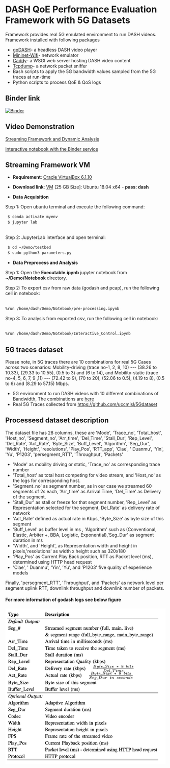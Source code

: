 # DASH QoE Performance Evaluation Framework with 5G Datasets


Framework provides real 5G emulated environment to run DASH videos. Framework installed with following packages

  - [goDASH](https://github.com/uccmisl/godash)- a  headless DASH video player
  - [Mininet-Wifi](https://github.com/intrig-unicamp/mininet-wifi)- network emulator 
  - [Caddy](https://caddyserver.com/)- a WSGI web server hosting DASH video content
  - [Tcpdump](https://www.tcpdump.org/manpages/tcpdump.1.html)- a network packet sniffer
  - Bash scripts to apply the 5G bandwidth values sampled from the 5G traces at run-time
  - Python scripts to process QoE & QoS logs
  
## Binder link
[![Binder](https://mybinder.org/badge_logo.svg)](https://mybinder.org/v2/gh/sajibtariq/demo/master?filepath=Notebook%2FExecutable%20notebook.ipynb)

## Video Demonstration 
[Streaming Framework and Dynamic Analysis](https://drive.google.com/file/d/1mGnDVoJqgwN5kXZfEPpSff7pPekEb6Y8/view?usp=sharing)

[Interactive notebook with the Binder service](https://drive.google.com/file/d/1zIh8zVk3RMz1uKREnn3roOBPu9JNAmZk/view?usp=sharing)

## Streaming Framework VM

* **Requirement**: [Oracle  VirtualBox 6.1.10](https://www.virtualbox.org/wiki/Downloads)
*  **Download link**: [VM](https://drive.google.com/drive/folders/1y4HZ7sYxzCi__yXTpAnZwMQlQy5na04b?usp=sharing) [25 GB Size]: Ubuntu 18.04 x64 - **pass: dash**

* **Data Acquisition**

Step  1: Open ubuntu terminal and execute the following command:

```bash
 $ conda activate myenv
 $ jupyter lab
 
```
Step  2: JupyterLab interface and open terminal:
```bash
 $ cd ~/Demo/testbed
 $ sudo python3 parameters.py
```

* **Data Preprocess and Analysis** 

Step 1: Open the **Executable.ipynb** jupyter notebook from **~/Demo/Notebook** directory.


Step 2: To export csv from raw data (godash and pcap), run the following cell in notebook:


```bash

%run /home/dash/Demo/Notebook/pre-processing.ipynb
```

Step 3: To analysis from exported csv, run the following cell in notebook:

```bash

%run /home/dash/Demo/Notebook/Interactive_Control.ipynb
```



## 5G traces dataset
Please note, in 5G traces there are 10 combinations for real 5G Cases across two scenarios: Mobility-driving (trace no-1, 2, 8, 10) --- (38.26 to 10.33), (29.33 to 10.55), (0.5 to 3) and (6 to 14), and Mobility-static (trace no-4, 5, 6, 7, 9 ,11) --- (72.42 to 9), (70 to 20), (52.06 to 0.5), (4.19 to 8), (0.5 to 6) and (8.29 to 57.15) Mbps. 

  - 5G environment to run DASH videos with 10 different combinations of Bandwidth, The combinations are [here](https://github.com/sajibtariq/demo/tree/master/Testbed/5g_traces) 
  - Real 5G Traces collected from https://github.com/uccmisl/5Gdataset

## Processesd dataset description
The dataset file has 28 columns, these are 
'Mode', 'Trace_no', 'Total_host', 'Host_no', 'Segment_no', 'Arr_time', 'Del_Time', 'Stall_Dur', 'Rep_Level', 'Del_Rate', 'Act_Rate', 'Byte_Size', 'Buff_Level', 'Algorithm', 'Seg_Dur', 'Width', 'Height', 'resolutions', 'Play_Pos', 'RTT_app', 'Clae', ' Duanmu', 'Yin', 'Yu', 'P1203', 'persegment_RTT', 'Throughput', 'Packets'

  - 'Mode' as mobility driving or static, 'Trace_no' as corresponding trace number
  - 'Total_host'  as total host competing for video stream, and 'Host_no' as the logs for corresponding host.
  - 'Segment_no' as segment number, as in our case we streamed 60 segments of 2s each,  'Arr_time' as Arrival Time,  'Del_Time' as Delivery of the segment.
  - 'Stall_Dur' as stall or freeze for that segment number, 'Rep_Level' as Representation selected for the segment, Del_Rate' as delivery rate of network
  - 'Act_Rate' defined as actual rate in Kbps,  'Byte_Size' as byte size of this segment
  - 'Buff_Level' as buffer level in ms , 'Algorithm' such as (Conventional, Elastic, Arbiter +, BBA, Logistic, Exponential),'Seg_Dur' as segment duration in ms
  - 'Width', and 'Height', as Representation width and height in pixels,'resolutions' as width x height such as 320x180
  - 'Play_Pos' as Current Play Back position, RTT as Packet level (ms), determined using HTTP head request
  - 'Clae', ' Duanmu', 'Yin', 'Yu', and 'P1203' five quality of experience models

Finally, 'persegment_RTT', 'Throughput', and 'Packets' as network level per segment uplink RTT, downlink throughput and downlink number of packets. 


#### For more information of godash logs see below figure 

![](https://github.com/razaulmustafa852/dashframework/blob/master/images/godash_logsinfo.png)
